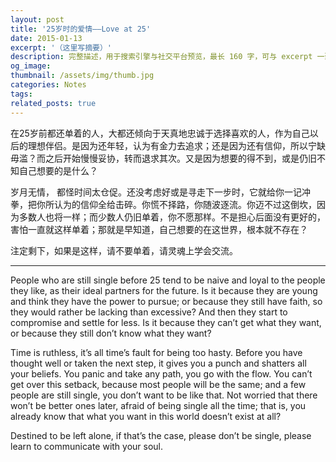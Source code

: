 ```yaml
---
layout: post
title: '25岁时的爱情——Love at 25'
date: 2015-01-13
excerpt: '（这里写摘要）'
description: 完整描述，用于搜索引擎与社交平台预览，最长 160 字，可与 excerpt 一致
og_image: 
thumbnail: /assets/img/thumb.jpg
categories: Notes
tags: 
related_posts: true
---
```


在25岁前都还单着的人，大都还倾向于天真地忠诚于选择喜欢的人，作为自己以后的理想伴侣。是因为还年轻，认为有金力去追求；还是因为还有信仰，所以宁缺毋滥？而之后开始慢慢妥协，转而退求其次。又是因为想要的得不到，或是仍旧不知自己想要的是什么？

岁月无情， 都怪时间太仓促。还没考虑好或是寻走下一步时，它就给你一记冲拳，把你所认为的信仰全给击碎。你慌不择路，你随波逐流。你迈不过这倒坎，因为多数人也将一样；而少数人仍旧单着，你不愿那样。不是担心后面没有更好的，害怕一直就这样单着；那就是早知道，自己想要的在这世界，根本就不存在？

注定剩下，如果是这样，请不要单着，请灵魂上学会交流。

---

People who are still single before 25 tend to be naive and loyal to the people they like, as their ideal partners for the future. Is it because they are young and think they have the power to pursue; or because they still have faith, so they would rather be lacking than excessive? And then they start to compromise and settle for less. Is it because they can’t get what they want, or because they still don’t know what they want?

Time is ruthless, it’s all time’s fault for being too hasty. Before you have thought well or taken the next step, it gives you a punch and shatters all your beliefs. You panic and take any path, you go with the flow. You can’t get over this setback, because most people will be the same; and a few people are still single, you don’t want to be like that. Not worried that there won’t be better ones later, afraid of being single all the time; that is, you already know that what you want in this world doesn’t exist at all?

Destined to be left alone, if that’s the case, please don’t be single, please learn to communicate with your soul.